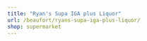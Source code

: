 ```yaml
---
title: "Ryan's Supa IGA plus Liquor"
url: /beaufort/ryans-supa-iga-plus-liquor/
shop: supermarket
---
```

